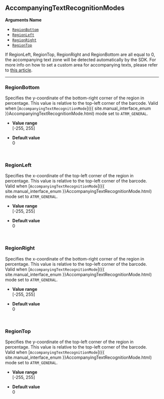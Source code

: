 ## AccompanyingTextRecognitionModes
 
 **Arguments Name**
- [`RegionBottom`](#regionbottom)
- [`RegionLeft`](#regionleft)
- [`RegionRight`](#regionright)
- [`RegionTop`](#regiontop)

If RegionLeft, RegionTop, RegionRight and RegionBottom are all equal to 0, the accompanying text zone will be detected automatically by the SDK. For more info on how to set a custom area for accompanying texts, please refer to [this article](https://www.dynamsoft.com/help/Barcode-Reader/devguide/HowTo/SetCustomAreaForAccompanyingTexts.html).  

---

### RegionBottom
Specifies the y-coordinate of the bottom-right corner of the region in percentage. This value is relative to the top-left corner of the barcode. Valid when [`AccompanyingTextRecognitionMode`]({{ site.manual_interface_enum }}AccompanyingTextRecognitionMode.html) mode set to `ATRM_GENERAL`.   

- **Value range**   
   [-255, 255]   
   
- **Default value**   
   0 

&nbsp; 

### RegionLeft
Specifies the x-coordinate of the top-left corner of the region in percentage. This value is relative to the top-left corner of the barcode.   
Valid when [`AccompanyingTextRecognitionMode`]({{ site.manual_interface_enum }}AccompanyingTextRecognitionMode.html) mode set to `ATRM_GENERAL`.   

- **Value range**   
   [-255, 255]   
   
- **Default value**   
   0   

&nbsp; 

### RegionRight
Specifies the x-coordinate of the bottom-right corner of the region in percentage. This value is relative to the top-left corner of the barcode.   
Valid when [`AccompanyingTextRecognitionMode`]({{ site.manual_interface_enum }}AccompanyingTextRecognitionMode.html) mode set to `ATRM_GENERAL`.  

- **Value range**   
   [-255, 255]   
   
- **Default value**   
   0   
 
&nbsp; 

### RegionTop
Specifies the y-coordinate of the top-left corner of the region in percentage. This value is relative to the top-left corner of the barcode.   
Valid when [`AccompanyingTextRecognitionMode`]({{ site.manual_interface_enum }}AccompanyingTextRecognitionMode.html) mode set to `ATRM_GENERAL`.  

- **Value range**   
   [-255, 255]   
   
- **Default value**   
   0   
